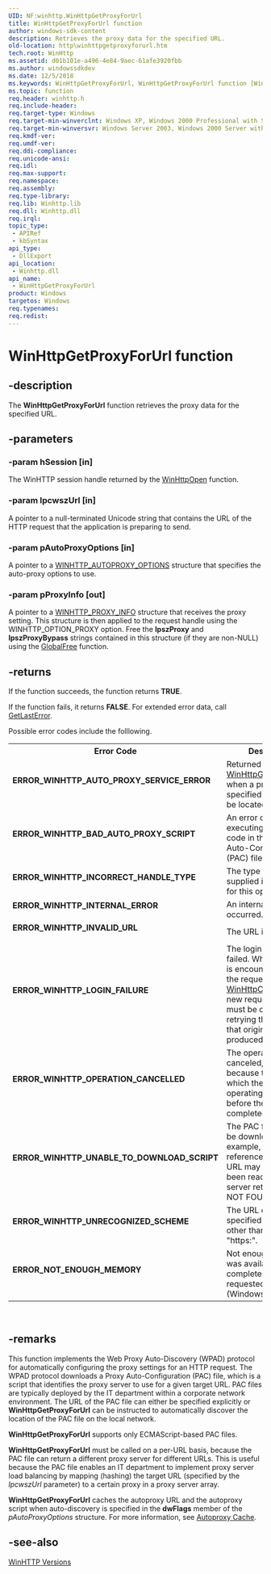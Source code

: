 ```yaml
---
UID: NF:winhttp.WinHttpGetProxyForUrl
title: WinHttpGetProxyForUrl function
author: windows-sdk-content
description: Retrieves the proxy data for the specified URL.
old-location: http\winhttpgetproxyforurl.htm
tech.root: WinHttp
ms.assetid: d01b101e-a496-4e84-9aec-61afe3920fbb
ms.author: windowssdkdev
ms.date: 12/5/2018
ms.keywords: WinHttpGetProxyForUrl, WinHttpGetProxyForUrl function [WinHTTP], http.winhttpgetproxyforurl, winhttp/WinHttpGetProxyForUrl
ms.topic: function
req.header: winhttp.h
req.include-header: 
req.target-type: Windows
req.target-min-winverclnt: Windows XP, Windows 2000 Professional with SP3 [desktop apps only]
req.target-min-winversvr: Windows Server 2003, Windows 2000 Server with SP3 [desktop apps only]
req.kmdf-ver: 
req.umdf-ver: 
req.ddi-compliance: 
req.unicode-ansi: 
req.idl: 
req.max-support: 
req.namespace: 
req.assembly: 
req.type-library: 
req.lib: Winhttp.lib
req.dll: Winhttp.dll
req.irql: 
topic_type:
 - APIRef
 - kbSyntax
api_type:
 - DllExport
api_location:
 - Winhttp.dll
api_name:
 - WinHttpGetProxyForUrl
product: Windows
targetos: Windows
req.typenames: 
req.redist: 
---
```


# WinHttpGetProxyForUrl function


## -description


The <b>WinHttpGetProxyForUrl</b> function retrieves the proxy data for the specified URL.


## -parameters




### -param hSession [in]

The WinHTTP session handle returned by the <a href="https://msdn.microsoft.com/34ce8f7d-7cc3-4b38-ba6a-1247f50ebd33">WinHttpOpen</a> function.


### -param lpcwszUrl [in]

A pointer to a null-terminated Unicode string that contains the URL of the HTTP request that the application is preparing to send.


### -param pAutoProxyOptions [in]

A pointer to a <a href="https://msdn.microsoft.com/bc08e800-d58f-46d7-ba04-83a9f9144b0f">WINHTTP_AUTOPROXY_OPTIONS</a> structure that specifies the auto-proxy options to use.


### -param pProxyInfo [out]

A pointer to a <a href="https://msdn.microsoft.com/acb51bc5-43e2-4657-96eb-8e3d3e82e018">WINHTTP_PROXY_INFO</a> structure that receives the proxy setting. This structure is then applied to the request handle using the WINHTTP_OPTION_PROXY option. Free the <b>lpszProxy</b> and <b>lpszProxyBypass</b> strings contained in this structure (if they are non-NULL) using the <a href="https://msdn.microsoft.com/5fe910ac-f857-45ca-9c0f-4f9ba3c5e61b">GlobalFree</a> function.


## -returns



If the function succeeds, the function returns <b>TRUE</b>.


If the function fails, it returns <b>FALSE</b>. For extended error data, call 
<a href="https://msdn.microsoft.com/d852e148-985c-416f-a5a7-27b6914b45d4">GetLastError</a>.

  Possible error codes include the folllowing.

<table>
<tr>
<th>Error Code</th>
<th>Description</th>
</tr>
<tr>
<td width="40%">
<dl>
<dt><b>ERROR_WINHTTP_AUTO_PROXY_SERVICE_ERROR</b></dt>
</dl>
</td>
<td width="60%">
Returned by <a href="https://msdn.microsoft.com/d01b101e-a496-4e84-9aec-61afe3920fbb">WinHttpGetProxyForUrl</a> when a proxy for the specified URL cannot be located.

</td>
</tr>
<tr>
<td width="40%">
<dl>
<dt><b>ERROR_WINHTTP_BAD_AUTO_PROXY_SCRIPT</b></dt>
</dl>
</td>
<td width="60%">
An error occurred executing the script code in the Proxy Auto-Configuration (PAC) file.

</td>
</tr>
<tr>
<td width="40%">
<dl>
<dt><b>ERROR_WINHTTP_INCORRECT_HANDLE_TYPE</b></dt>
</dl>
</td>
<td width="60%">
The type of handle supplied is incorrect for this operation.

</td>
</tr>
<tr>
<td width="40%">
<dl>
<dt><b>ERROR_WINHTTP_INTERNAL_ERROR</b></dt>
</dl>
</td>
<td width="60%">
An internal error has occurred.

</td>
</tr>
<tr>
<td width="40%">
<dl>
<dt><b>ERROR_WINHTTP_INVALID_URL</b></dt>
</dl>
</td>
<td width="60%">
The URL is invalid.

</td>
</tr>
<tr>
<td width="40%">
<dl>
<dt><b>ERROR_WINHTTP_LOGIN_FAILURE</b></dt>
</dl>
</td>
<td width="60%">
The login attempt failed.  When this error is encountered, close the request handle with 
<a href="https://msdn.microsoft.com/78215141-dfe8-4f0a-ba1a-a63fa257db6f">WinHttpCloseHandle</a>.  A new request handle must be created before retrying the function that originally produced this error.

</td>
</tr>
<tr>
<td width="40%">
<dl>
<dt><b>ERROR_WINHTTP_OPERATION_CANCELLED</b></dt>
</dl>
</td>
<td width="60%">
The operation was canceled, usually because the handle on which the request was operating was closed before the operation completed.

</td>
</tr>
<tr>
<td width="40%">
<dl>
<dt><b>ERROR_WINHTTP_UNABLE_TO_DOWNLOAD_SCRIPT</b></dt>
</dl>
</td>
<td width="60%">
The PAC file could not be downloaded. For example, the server referenced by the PAC URL may not have been reachable, or  the server returned a 404 NOT FOUND response.

</td>
</tr>
<tr>
<td width="40%">
<dl>
<dt><b>ERROR_WINHTTP_UNRECOGNIZED_SCHEME</b></dt>
</dl>
</td>
<td width="60%">
The URL of the PAC file specified a scheme other than "http:" or "https:".

</td>
</tr>
<tr>
<td width="40%">
<dl>
<dt><b>ERROR_NOT_ENOUGH_MEMORY</b></dt>
</dl>
</td>
<td width="60%">
Not enough memory was available to complete the requested operation. (Windows error code)

</td>
</tr>
</table>
 




## -remarks



This function implements the Web Proxy Auto-Discovery (WPAD) protocol for automatically configuring the proxy settings for an HTTP request. The WPAD protocol downloads a Proxy Auto-Configuration (PAC) file, which is a script that identifies the proxy server to use for a given target URL. PAC files are typically deployed by the IT department within a corporate network environment. The URL of the PAC file can either be specified explicitly or <b>WinHttpGetProxyForUrl</b> can be instructed to automatically discover the location of the PAC file on the local network.

<b>WinHttpGetProxyForUrl</b> supports only ECMAScript-based PAC files.

<b>WinHttpGetProxyForUrl</b> must be called on a per-URL basis, because the PAC file can return a different proxy server for different URLs. This is useful because the PAC file enables an IT department to implement proxy server load balancing by mapping (hashing) the target URL (specified by the <i>lpcwszUrl</i> parameter) to a certain proxy in a proxy server array.

<b>WinHttpGetProxyForUrl</b> caches the autoproxy URL and the autoproxy script when auto-discovery is specified in the <b>dwFlags</b> member of the <i>pAutoProxyOptions</i> structure. For more information, see <a href="https://msdn.microsoft.com/087104e8-ab38-4ba4-be70-23a5ea2bb130">Autoproxy Cache</a>.




## -see-also




<a href="https://msdn.microsoft.com/b69e5087-7849-4cbc-a97b-204a26fdd044">WinHTTP Versions</a>
 

 

